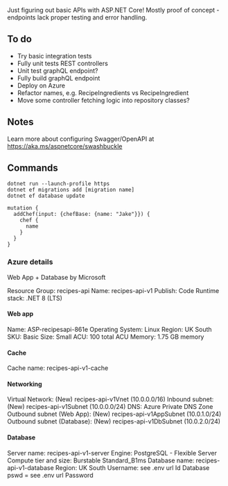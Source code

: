 Just figuring out basic APIs with ASP.NET Core!
Mostly proof of concept - endpoints lack proper testing and error handling.

## To do

- Try basic integration tests
- Fully unit tests REST controllers
- Unit test graphQL endpoint?
- Fully build graphQL endpoint
- Deploy on Azure
- Refactor names, e.g. RecipeIngredients vs RecipeIngredient
- Move some controller fetching logic into repository classes?

## Notes

Learn more about configuring Swagger/OpenAPI at https://aka.ms/aspnetcore/swashbuckle

## Commands

```
dotnet run --launch-profile https
dotnet ef migrations add [migration name]
dotnet ef database update
```

```
mutation {
  addChef(input: {chefBase: {name: "Jake"}}) {
    chef {
      name
    }
  }
}
```

### Azure details

Web App + Database by Microsoft

Resource Group: recipes-api
Name: recipes-api-v1
Publish: Code
Runtime stack: .NET 8 (LTS)

#### Web app

Name: ASP-recipesapi-861e
Operating System: Linux
Region: UK South
SKU: Basic
Size: Small
ACU: 100 total ACU
Memory: 1.75 GB memory

#### Cache

Cache name: recipes-api-v1-cache

#### Networking

Virtual Network: (New) recipes-api-v1Vnet (10.0.0.0/16)
Inbound subnet: (New) recipes-api-v1Subnet (10.0.0.0/24)
DNS: Azure Private DNS Zone
Outbound subnet (Web App): (New) recipes-api-v1AppSubnet (10.0.1.0/24)
Outbound subnet (Database): (New) recipes-api-v1DbSubnet (10.0.2.0/24)

#### Database

Server name: recipes-api-v1-server
Engine: PostgreSQL - Flexible Server
Compute tier and size: Burstable Standard_B1ms
Database name: recipes-api-v1-database
Region: UK South
Username: see .env url Id
Database pswd = see .env url Password
